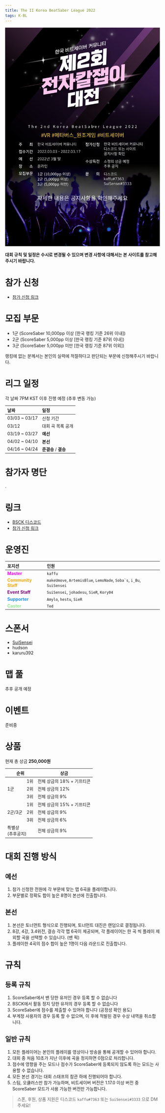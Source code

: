```yaml
---
title: The II Korea BeatSaber League 2022
tags: K-BL
---
```


![/img/kbl2/poster.png](/img/kbl2/poster.png)

**대회 규칙 및 일정은 수시로 변경될 수 있으며 변경 사항에 대해서는 본 사이트를 참고해주시기 바랍니다.**

# 참가 신청

- [참가 신청 링크](https://forms.gle/M5z18HNjMggWx9Bm8)

# 모집 부문

- 1군 (ScoreSaber 10,000pp 이상 [한국 랭킹 기준 26위 이내])
- 2군 (ScoreSaber 5,000pp 이상 [한국 랭킹 기준 87위 이내])
- 3군 (ScoreSaber 5,000pp 미만 [한국 랭킹 기준 87위 이외])

랭킹에 없는 분께서는 본인의 실력에 적절하다고 판단되는 부문에 신청해주시기 바랍니다.

# 리그 일정

각 날짜 7PM KST 이후 진행 예정 (추후 변동 가능)

날짜 | 일정
:---|:---
03/03 ~ 03/17 | 신청 기간
03/12 | 대회 곡 목록 공개
03/19 ~ 03/27 | **예선**
04/02 ~ 04/10 | **본선**
04/16 ~ 04/24 | **준결승** / **결승**

# 참가자 명단

.

# 링크

- [BSCK 디스코드](https://discord.gg/SEFBZrG)
- [참가 신청 링크](https://forms.gle/M5z18HNjMggWx9Bm8)

# 운영진

포지션 | 인원
:---|:---
<span style="color:magenta"><b>Master</b></span> | `kaffu`
<span style="color:Orange"><b>Community Staff</b></span> | `makeUmove`, `ArtemisBlue`, `LemoNade`, ``Soba`s``, `i_Bu`, `SuiSensei`
<span style="color:purple"><b>Event Staff</b></span> | `SuiSensei`, `johadesu`, `SieR`, `Kory04`
<span style="color:	#1E90FF"><b>Supporter</b></span> | `Amylo`, `hestu`, `SieR`
<span style="color:lightgreen"><b>Caster</b></span> | `Ted`

# 스폰서

- [SuiSensei](https://www.youtube.com/channel/UC-KEGTtGEJCKwwVyZ1QCcjw)
- hudson
- karuru392

# 맵 풀

추후 공개 예정

# 이벤트

준비중

# 상품

현재 총 상금 **250,000원**

<table>
<thead>
  <tr>
    <th colspan="2">순위</th>
    <th>상금</th>
  </tr>
</thead>
<tbody>
  <tr>
    <td rowspan="3">1군<br></td>
    <td>1위</td>
    <td>전체 상금의 18% + 기프티콘</td>
  </tr>
  <tr>
    <td>2위</td>
    <td>전체 상금의 12%</td>
  </tr>
  <tr>
    <td>3위</td>
    <td>전체 상금의 9%</td>
  </tr>
  <tr>
    <td rowspan="3">2군/3군</td>
    <td>1위</td>
    <td>전체 상금의 15% + 기프티콘</td>
  </tr>
  <tr>
    <td>2위</td>
    <td>전체 상금의 9%</td>
  </tr>
  <tr>
    <td>3위</td>
    <td>전체 상금의 6%</td>
  </tr>
  <tr>
    <td colspan="2">특별상<br>(추후공지)</td>
    <td>전체 상금의 9%</td>
  </tr>
</tbody>
</table>

# 대회 진행 방식

## 예선

1. 참가 신청한 전원에 각 부문에 맞는 맵 6곡을 플레이합니다.
2. 부문별로 정확도 합이 높은 8명이 본선에 진출합니다.

## 본선

1. 본선은 토너먼트 형식으로 진행되며, 토너먼트 대진은 랜덤으로 결정됩니다.
2. 8강, 4강, 3.4위전, 결승 각각 맵 6곡이 제공되며, 각 플레이어는 한 곡 씩 플레이 제외할 곡을 선택할 수 있습니다. (밴 픽)
3. 플레이한 4곡의 점수 합이 높은 1명이 다음 라운드로 진출합니다.

# 규칙

## 등록 규칙

1. ScoreSaber에서 밴 당한 유저인 경우 등록 할 수 없습니다
2. BSCK에서 활동 정지 당한 유저의 경우 등록 할 수 없습니다
3. ScoreSaber에 점수를 제출할 수 있어야 합니다 (공정성 확인 용도)
4. 부계정 사용자의 경우 등록 할 수 없으며, 이 후에 적발된 경우 수상 내역을 취소합니다.

## 일반 규칙

1. 모든 플레이어는 본인의 플레이를 영상이나 방송을 통해 공개할 수 있어야 합니다.
2. 대회 중 처음 10초가 지난 이후에 곡을 정지하면 0점으로 처리합니다.
3. 점수에 영향을 주는 모드나 점수가 ScoreSaber에 등록되지 않도록 하는 모드는 사용할 수 없습니다.
4. 모든 본선 경기는 대회 스태프의 참관 하에 진행되어야 합니다.
5. 스팀, 오큘러스만 참가 가능하며, 비트세이버 버전은 1.17.0 이상 버전 중 ScoreSaber 모드가 사용 가능한 버전만 가능합니다.


> 스폰, 후원, 상품 지원은 디스코드 `kaffu#7363` 또는 `SuiSensei#3333` 으로 DM 주세요!
